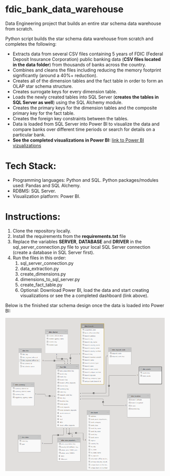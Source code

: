 # fdic_bank_data_warehouse
Data Engineering project that builds an entire star schema data warehouse from scratch. 

Python script builds the star schema data warehouse from scratch and completes the following:
- Extracts data from several CSV files containing 5 years of FDIC (Federal Deposit Insurance Corporation) public banking data (**CSV files located in the data folder**) from thousands of banks across the country.
- Combines and cleans the files including reducing the memory footprint significantly (around a 40%+ reduction). 
- Creates all of the dimension tables and the fact table in order to form an OLAP star schema structure.  
- Creates surrogate keys for every dimension table.
- Loads the newly created tables into SQL Server (**creates the tables in SQL Server as well**) using the SQL Alchemy module.
- Creates the primary keys for the dimension tables and the composite primary key for the fact table.
- Creates the foreign key constraints between the tables.  
- Data is loaded from SQL Server into Power BI to visualize the data and compare banks over different time periods or search for details on a particular bank.  
- **See the completed visualizations in Power BI:** 
[link to Power BI vizualizations](https://app.powerbi.com/view?r=eyJrIjoiMWFjNTg0NDktNTZiYi00YWI4LWE2MGEtY2ZjYzJmMmExOGM1IiwidCI6IjE4MDUyNDY3LTFjMmQtNGZjYy1iYjhlLWMxOWNmZDQ2YzAyZCIsImMiOjN9)

 # Tech Stack:
- Programming languages:  Python and SQL.  Python packages/modules used:  Pandas and SQL Alchemy.
- RDBMS:  SQL Server.
- Visualization platform:  Power BI.  

# Instructions:
1. Clone the repository locally.
2. Install the requirements from the **requirements.txt** file
3. Replace the variables **SERVER**, **DATABASE** and **DRIVER** in the sql_server_connection.py file to your local SQL Server connection (create a database in SQL Server first).
4. Run the files in this order:
   1. sql_server_connection.py
   2. data_extraction.py
   3. create_dimensions.py
   4. dimensions_to_sql_server.py
   5. create_fact_table.py
   6. Optional:  Download Power BI, load the data and start creating visualizations or see the a completed dashboard (link above).    

Below is the finished star schema design once the data is loaded into Power BI:

![](/Star_Schema_Picture.PNG)





